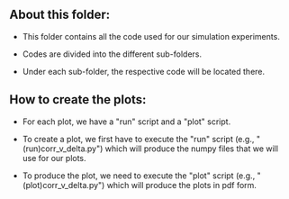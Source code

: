 ## About this folder:

- This folder contains all the code used for our simulation experiments.

- Codes are divided into the different sub-folders.

- Under each sub-folder, the respective code will be located there.

## How to create the plots:

- For each plot, we have a "run" script and a "plot" script. 

- To create a plot, we first have to execute the "run" script (e.g., "(run)corr_v_delta.py") which will produce the numpy files that we will use for our plots.

- To produce the plot, we need to execute the "plot" script (e.g., "(plot)corr_v_delta.py") which will produce the plots in pdf form.
